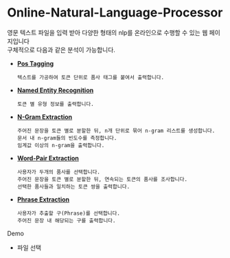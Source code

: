 # Online-Natural-Language-Processor

영문 텍스트 파일을 입력 받아 다양한 형태의 nlp를 온라인으로 수행할 수 있는 웹 페이지입니다<br>
구체적으로 다음과 같은 분석이 가능합니다.<br>

<ul>
  <li><a href="application/nlp/PosTagger.py"><b>Pos Tagging</b></a>
      
    텍스트를 가공하여 토큰 단위로 품사 태그를 붙여서 출력합니다.
  
  </li>
   
  <li><a href="application/nlp/NamedEntityRecognizer.py"><b>Named Entity Recognition</b></a>
    
    토큰 별 유형 정보를 출력합니다. 
  
  <li><a href="application/nlp/NGramExtractor.py"><b>N-Gram Extraction</b></a>
  
    주어진 문장을 토큰 별로 분할한 뒤, n개 단위로 묶어 n-gram 리스트를 생성합니다.
    문서 내 n-gram들의 빈도수를 측정합니다.
    임계값 이상의 n-gram을 출력합니다.
    
  </li>
  
  <li><a href="application/nlp/WordPairExtractor.py"><b>Word-Pair Extraction</b></a>

    사용자가 두개의 품사를 선택합니다.
    주어진 문장을 토큰 별로 분할한 뒤, 연속되는 토큰의 품사를 조사합니다.
    선택한 품사들과 일치하는 토큰 쌍을 출력합니다.
    
  </li>
  
  <li><a href="application/nlp/PhraseExtractor.py"><b>Phrase Extraction</b></a>
    
    사용자가 추출할 구(Phrase)를 선택합니다.
    주어진 문장 내 해당되는 구를 출력합니다.
    
  </li>
</ul>

Demo

<ul>
  <li>파일 선택</li>
</ul>
